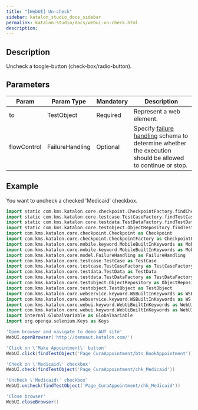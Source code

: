```yaml
---
title: "[WebUI] Un-check" 
sidebar: katalon_studio_docs_sidebar
permalink: katalon-studio/docs/webui-un-check.html 
description: 
---
```

Description
-----------

Uncheck a toogle-button (check-box/radio-button).

Parameters
----------

<table><thead><tr><th>Param</th><th>Param Type</th><th>Mandatory</th><th>Description</th></tr></thead><tbody><tr><td>to</td><td>TestObject</td><td>Required</td><td>Represent a web element.</td></tr><tr><td><span>flowControl</span></td><td><span>FailureHandling</span></td><td>Optional</td><td><span>Spec</span>ify <a href="https://docs.katalon.com/x/qAAM" rel="nofollow">failure handling</a> schema to determine whether the execution should be allowed to continue or stop.</td></tr></tbody></table>

Example
-------

You want to uncheck a checked 'Medicaid' checkbox.

```groovy
import static com.kms.katalon.core.checkpoint.CheckpointFactory.findCheckpoint
import static com.kms.katalon.core.testcase.TestCaseFactory.findTestCase
import static com.kms.katalon.core.testdata.TestDataFactory.findTestData
import static com.kms.katalon.core.testobject.ObjectRepository.findTestObject
import com.kms.katalon.core.checkpoint.Checkpoint as Checkpoint
import com.kms.katalon.core.checkpoint.CheckpointFactory as CheckpointFactory
import com.kms.katalon.core.mobile.keyword.MobileBuiltInKeywords as MobileBuiltInKeywords
import com.kms.katalon.core.mobile.keyword.MobileBuiltInKeywords as Mobile
import com.kms.katalon.core.model.FailureHandling as FailureHandling
import com.kms.katalon.core.testcase.TestCase as TestCase
import com.kms.katalon.core.testcase.TestCaseFactory as TestCaseFactory
import com.kms.katalon.core.testdata.TestData as TestData
import com.kms.katalon.core.testdata.TestDataFactory as TestDataFactory
import com.kms.katalon.core.testobject.ObjectRepository as ObjectRepository
import com.kms.katalon.core.testobject.TestObject as TestObject
import com.kms.katalon.core.webservice.keyword.WSBuiltInKeywords as WSBuiltInKeywords
import com.kms.katalon.core.webservice.keyword.WSBuiltInKeywords as WS
import com.kms.katalon.core.webui.keyword.WebUiBuiltInKeywords as WebUiBuiltInKeywords
import com.kms.katalon.core.webui.keyword.WebUiBuiltInKeywords as WebUI
import internal.GlobalVariable as GlobalVariable
import org.openqa.selenium.Keys as Keys

'Open browser and navigate to demo AUT site'
WebUI.openBrowser('http://demoaut.katalon.com/')

'Click on \'Make Appointment\' button'
WebUI.click(findTestObject('Page_CuraAppointment/btn_BookAppointment'))

'Check on \'Medicaid\' checkbox'
WebUI.check(findTestObject('Page_CuraAppointment/chk_Medicaid'))

'Uncheck \'Medicaid\' checkbox'
WebUI.uncheck(findTestObject('Page_CuraAppointment/chk_Medicaid'))

'Close browser'
WebUI.closeBrowser()
```